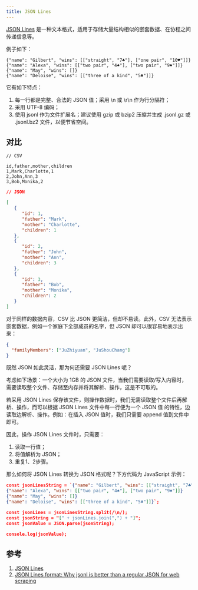 ```yaml
---
title: JSON Lines
---
```


[JSON Lines](http://jsonlines.org/) 是一种文本格式，适用于存储大量结构相似的嵌套数据、在协程之间传递信息等。

例子如下：

```json-ld
{"name": "Gilbert", "wins": [["straight", "7♣"], ["one pair", "10♥"]]}
{"name": "Alexa", "wins": [["two pair", "4♠"], ["two pair", "9♠"]]}
{"name": "May", "wins": []}
{"name": "Deloise", "wins": [["three of a kind", "5♣"]]}
```

它有如下特点：

1. 每一行都是完整、合法的 JSON 值；采用 \n 或 \r\n 作为行分隔符；
2. 采用 UTF-8 编码；
3. 使用 jsonl 作为文件扩展名；建议使用 gzip 或 bzip2 压缩并生成 .jsonl.gz 或 .jsonl.bz2 文件，以便节省空间。

## 对比

```
// CSV

id,father,mother,children
1,Mark,Charlotte,1
2,John,Ann,3
3,Bob,Monika,2
```

```json
// JSON

[
   {
      "id": 1,
      "father": "Mark",
      "mother": "Charlotte",
      "children": 1
   },
   {
      "id": 2,
      "father": "John",
      "mother": "Ann",
      "children": 3
   },
   {
      "id": 3,
      "father": "Bob",
      "mother": "Monika",
      "children": 2
   }
]
```

对于同样的数据内容，CSV 比 JSON 更简洁，但却不易读。此外，CSV 无法表示嵌套数据，例如一个家庭下全部成员的名字，但 JSON 却可以很容易地表示出来：

```json
{
  "familyMembers": ["JuZhiyuan", "JuShouChang"]
}
```

既然 JSON 如此灵活，那为何还需要 JSON Lines 呢？

考虑如下场景：一个大小为 1GB 的 JSON 文件，当我们需要读取/写入内容时，需要读取整个文件、存储至内存并将其解析、操作，这是不可取的。

若采用 JSON Lines 保存该文件，则操作数据时，我们无需读取整个文件后再解析、操作，而可以根据 JSON Lines 文件中每一行便为一个 JSON 值 的特性，边读取边解析、操作。例如：在插入 JSON 值时，我们只需要 append 值到文件中即可。

因此，操作 JSON Lines 文件时，只需要：

1. 读取一行值；
2. 将值解析为 JSON；
3. 重复1、2步骤。

那么如何将 JSON Lines 转换为 JSON 格式呢？下方代码为 JavaScript 示例：

```json
const jsonLinesString = `{"name": "Gilbert", "wins": [["straight", "7♣"], ["one pair", "10♥"]]}
{"name": "Alexa", "wins": [["two pair", "4♠"], ["two pair", "9♠"]]}
{"name": "May", "wins": []}
{"name": "Deloise", "wins": [["three of a kind", "5♣"]]}`;

const jsonLines = jsonLinesString.split(/\n/);
const jsonString = "[" + jsonLines.join(",") + "]";
const jsonValue = JSON.parse(jsonString);

console.log(jsonValue);
```

## 参考
1. [JSON Lines](http://jsonlines.org/examples/)
2. [JSON Lines format: Why jsonl is better than a regular JSON for web scraping](https://hackernoon.com/json-lines-format-76353b4e588d)
